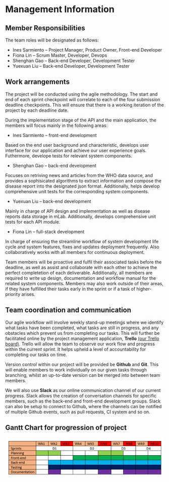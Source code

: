 # Management Information
[//]: # (D1, D4)

## Member	Responsibilities

The team roles will be designated as follows:
*	Ines Sarmiento – Project Manager, Product Owner, Front-end Developer
*	Fiona Lin – Scrum Master, Developer, Devops
*	Shenghan Gao – Back-end Developer, Development Tester
*	Yuexuan Liu – Back-end Developer, Development Tester

## Work	arrangements

The project will be conducted using the agile methodology. The start and end of each sprint checkpoint will correlate to each of the four submission deadline checkpoints. This will ensure that there is a working iteration of the project by each deadline date.

During the implementation stage of the API and the main application, the members will focus mainly in the following areas:

*	Ines Sarmiento – front-end development

Based on the end user background and characteristic, develops user interface for our application and achieve our user experience goals. Futhermore, develope tests for relevant system components.

*	Shenghan Gao – back-end development

Focuses on retriving news and articles from the WHO data source, and provides a sophisicated algorithms to extract information and compose the disease report into the designated json format. Additionally, helps develop comprehensive unit tests for the corresponding system components.

*	Yuexuan Liu – back-end development

Mainly in charge of API design and implementation as well as disease reports data storage in mLab. Additionally, develops comprehensive unit tests for each API module.

*	Fiona Lin – full-stack development

In charge of ensuring the streamline workflow of system development life cycle and system features, fixes and updates deployment frequently. Also collaboratively works with all members for continuous deployment.

Team members will be proactive and fulfil their associated tasks before the deadline, as well as assist and collaborate with each other to achieve the perfect completetion of each deliverable. Additionally, all members are required to write up design, documentation and workflow manual for the related system components. Members may also work outside of their areas, if they have fulfilled their tasks early in the sprint or if a task of higher-priority arises.


## Team coordination and communication

Our agile workflow will involve weekly stand-up meetings where we identify what tasks have been completed, what tasks are still in progress, and any obstacles which prevent us from completing our tasks. This will further be facilitated online by the project management application, **Trello** [(our Trello board)](https://trello.com/b/qjgAoQrL/seng3011). Trello will allow the team to observe our work flow and progress within the current sprint. It helps upheld a level of accountability for completing our tasks on time.

Version control within our project will be provided be **Github** and **Git**. This will enable members to work individually on our given tasks through branching, whilst an up-to-date version can be merged into between team members.

We will also use **Slack** as our online communication channel of our current progress. Slack allows the creation of conversation channels for specific members, such as the back-end and front-end development groups. Slack can also be setup to connect to Github, where the channels can be notified of multiple Github events, such as pull requests, CI system and so on.

## Gantt Chart for progression of project

![Gantt Chart](Gantt.PNG "Gantt Chart")
